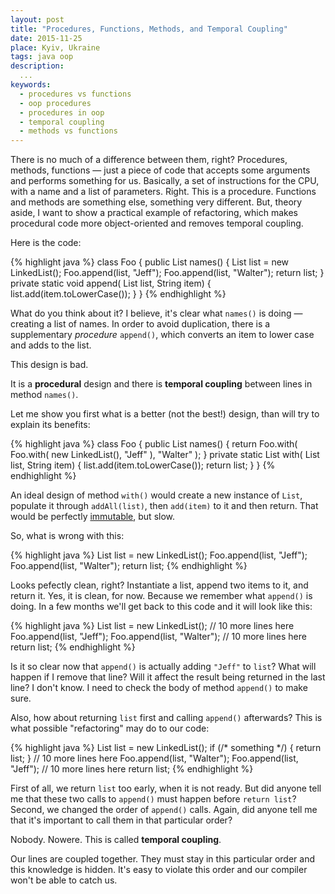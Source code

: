 ```yaml
---
layout: post
title: "Procedures, Functions, Methods, and Temporal Coupling"
date: 2015-11-25
place: Kyiv, Ukraine
tags: java oop
description:
  ...
keywords:
  - procedures vs functions
  - oop procedures
  - procedures in oop
  - temporal coupling
  - methods vs functions
---
```


There is no much of a difference between them, right? Procedures,
methods, functions &mdash; just a piece of code that accepts some
arguments and performs something for us. Basically, a set of
instructions for the CPU, with a name and a list of parameters. Right.
This is a procedure. Functions and methods are something else, something
very different. But, theory aside, I want to show a practical example
of refactoring, which makes procedural code more object-oriented and
removes temporal coupling.

<!--more-->

Here is the code:

{% highlight java %}
class Foo {
  public List<String> names() {
    List<String> list = new LinkedList();
    Foo.append(list, "Jeff");
    Foo.append(list, "Walter");
    return list;
  }
  private static void append(
    List<String> list, String item) {
    list.add(item.toLowerCase());
  }
}
{% endhighlight %}

What do you think about it? I believe, it's clear what `names()` is doing &mdash;
creating a list of names. In order to avoid duplication, there is a supplementary
_procedure_ `append()`, which converts an item to lower case and adds to the
list.

This design is bad.

It is a **procedural** design and there is **temporal coupling** between
lines in method `names()`.

Let me show you first what is a better (not the best!) design,
than will try to explain its benefits:

{% highlight java %}
class Foo {
  public List<String> names() {
    return Foo.with(
      Foo.with(
        new LinkedList(),
        "Jeff"
      ),
      "Walter"
    );
  }
  private static List<String> with(
    List<String> list, String item) {
    list.add(item.toLowerCase());
    return list;
  }
}
{% endhighlight %}

An ideal design of method `with()` would create a new instance of
`List`, populate it through `addAll(list)`, then `add(item)` to it and
then return. That would be perfectly
[immutable](http://www.yegor256.com/2014/06/09/objects-should-be-immutable.html),
but slow.

So, what is wrong with this:

{% highlight java %}
List<String> list = new LinkedList();
Foo.append(list, "Jeff");
Foo.append(list, "Walter");
return list;
{% endhighlight %}

Looks pefectly clean, right? Instantiate a list, append two items to it, and
return it. Yes, it is clean, for now. Because we remember what `append()` is
doing. In a few months we'll get back to this code and it will look like this:

{% highlight java %}
List<String> list = new LinkedList();
// 10 more lines here
Foo.append(list, "Jeff");
Foo.append(list, "Walter");
// 10 more lines here
return list;
{% endhighlight %}

Is it so clear now that `append()` is actually adding `"Jeff"` to `list`? What
will happen if I remove that line? Will it affect the result being
returned in the last line? I don't know. I need to check the body of method
`append()` to make sure.

Also, how about returning `list` first and calling `append()` afterwards? This
is what possible "refactoring" may do to our code:

{% highlight java %}
List<String> list = new LinkedList();
if (/* something */) {
  return list;
}
// 10 more lines here
Foo.append(list, "Walter");
Foo.append(list, "Jeff");
// 10 more lines here
return list;
{% endhighlight %}

First of all, we return `list` too early, when it is not ready. But did anyone
tell me that these two calls to `append()` must happen before `return list`?
Second, we changed the order of `append()` calls. Again, did anyone tell me
that it's important to call them in that particular order?

Nobody. Nowere. This is called **temporal coupling**.

Our lines are coupled together. They must stay in this particular order and this
knowledge is hidden. It's easy to violate this order and our compiler won't
be able to catch us.

